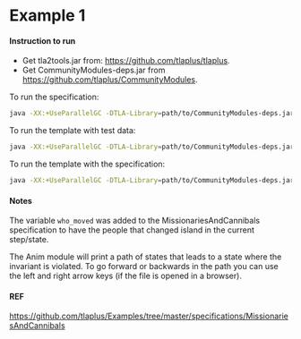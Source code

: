 # Example 1

#### Instruction to run

* Get tla2tools.jar from: https://github.com/tlaplus/tlaplus.
* Get CommunityModules-deps.jar from https://github.com/tlaplus/CommunityModules.

To run the specification:
```bash
java -XX:+UseParallelGC -DTLA-Library=path/to/CommunityModules-deps.jar -cp path/to/tla2tools.jar tlc2.TLC -config MissionariesAndCannibals.tla -noGenerateSpecTE MissionariesAndCannibals
```

To run the template with test data:
```bash
java -XX:+UseParallelGC -DTLA-Library=path/to/CommunityModules-deps.jar -cp path/to/tla2tools.jar tlc2.TLC -config MissionariesAndCannibals_Template.tla -noGenerateSpecTE MissionariesAndCannibals_Template
```

To run the template with the specification:
```bash
java -XX:+UseParallelGC -DTLA-Library=path/to/CommunityModules-deps.jar -cp path/to/tla2tools.jar tlc2.TLC -config MissionariesAndCannibals_Anim.tla -noGenerateSpecTE MissionariesAndCannibals_Anim
```

#### Notes

The variable `who_moved` was added to the MissionariesAndCannibals specification to have the people that changed island in the current step/state.

The Anim module will print a path of states that leads to a state where the invariant is violated. To go forward or backwards in the path you can use the left and right arrow keys (if the file is opened in a browser).

#### REF
https://github.com/tlaplus/Examples/tree/master/specifications/MissionariesAndCannibals

